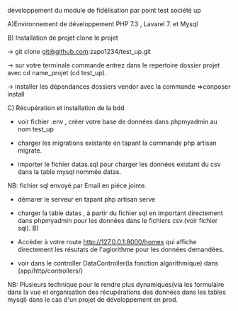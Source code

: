 développement du module de fidélisation par point test société up

A)Environnement de développement PHP 7.3 , Lavarel 7. et Mysql

B) Installation de projet clone le projet

-> git clone git@github.com:zapo1234/test_up.git

-> sur votre terminale commande entrez dans le repertoire  dossier projet avec cd name_projet (cd test_up).

-> installer les dépendances dossiers vendor avec la commande =>conposer install

C) Récupération et installation de la bdd

- voir fichier .env , créer votre base de données dans phpmyadmin au nom test_up 

- charger les migrations existante en tapant la commande  php artisan migrate.
- importer le fichier datas.sql pour charger les données existant du csv  dans la table mysql nommée datas.

NB: fichier sql envoyé par Email en piéce jointe.

- démarer le serveur en tapant php artisan serve

- charger la table datas , à partir du fichier sql en important directement dans phpmyadmin pour les données dans le fichiers csv.(voir fichier sql).
B) 
- Accèder à votre route http://127.0.0.1:8000/homes qui affiche directement les résutats de l'aglorithme pour les données demandées.

- voir dans le controller DataController(la fonction algorithmique) dans (app/http/controllers/)

NB: Plusieurs technique pour le rendre plus dynamiques(via les formulaire dans la vue et organisation des récupérations des données dans les tables mysql) dans le cas d'un projet de développement en prod.
